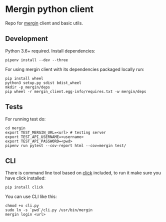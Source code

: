# Mergin python client

Repo for [mergin](https://public.cloudmergin.com/) client and basic utils.

## Development
Python 3.6+ required. Install dependencies:

    pipenv install --dev --three

For using mergin client with its dependencies packaged locally run:

    pip install wheel
    python3 setup.py sdist bdist_wheel
    mkdir -p mergin/deps
    pip wheel -r mergin_client.egg-info/requires.txt -w mergin/deps


## Tests
For running test do:

    cd mergin
    export TEST_MERGIN_URL=<url> # testing server
    export TEST_API_USERNAME=<username>
    export TEST_API_PASSWORD=<pwd>
    pipenv run pytest --cov-report html --cov=mergin test/


## CLI
There is command line tool based on [click](https://click.palletsprojects.com/) included, to run it make sure you have click installed:

    pip install click

You can use CLI like this:

    chmod +x cli.py
    sudo ln -s `pwd`/cli.py /usr/bin/mergin
    mergin login <url>